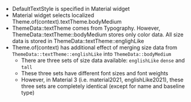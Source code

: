 



- DefaultTextStyle is specified in Material widget
- Material widget selects localized Theme.of(context).textTheme.bodyMedium
- ThemeData::textTheme comes from Typography. However, ThemeData::textTheme::bodyMedium stores only color data. All size data is stored in ThemeData::textTheme::englighLike
- Theme.of(context) has additional effect of merging size data from `ThemeData::textTheme::englishLike` into `ThemeData::bodyMedium`
    - There are three sets of size data available: `englishLike` `dense` and `tall`
    - These three sets have different font sizes and font weights
    - However, in Material 3 (i.e. material2021, englishLike2021), these three sets are completely identical (except for name and baseline type)